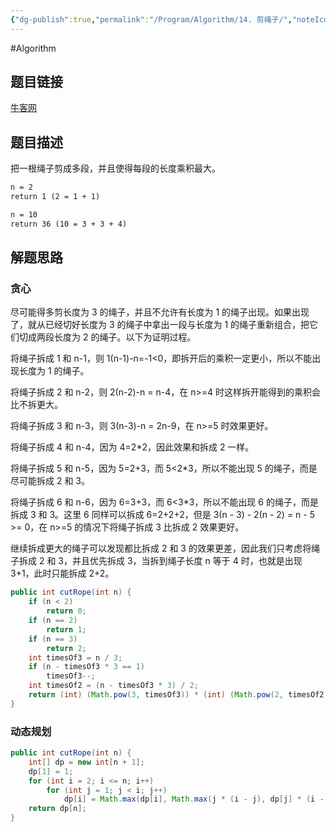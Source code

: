 ```yaml
---
{"dg-publish":true,"permalink":"/Program/Algorithm/14. 剪绳子/","noteIcon":"","created":"2025-03-06T21:28:25.960+08:00"}
---
```


#Algorithm 
## 题目链接

[牛客网](https://www.nowcoder.com/practice/57d85990ba5b440ab888fc72b0751bf8?tpId=13&tqId=33257&tab=answerKey&from=cyc_github)

## 题目描述

把一根绳子剪成多段，并且使得每段的长度乘积最大。

```html
n = 2
return 1 (2 = 1 + 1)

n = 10
return 36 (10 = 3 + 3 + 4)
```

## 解题思路

### 贪心

尽可能得多剪长度为 3 的绳子，并且不允许有长度为 1 的绳子出现。如果出现了，就从已经切好长度为 3 的绳子中拿出一段与长度为 1 的绳子重新组合，把它们切成两段长度为 2 的绳子。以下为证明过程。

将绳子拆成 1 和 n-1，则 1(n-1)-n=-1\<0，即拆开后的乘积一定更小，所以不能出现长度为 1 的绳子。

将绳子拆成 2 和 n-2，则 2(n-2)-n = n-4，在 n\>=4 时这样拆开能得到的乘积会比不拆更大。

将绳子拆成 3 和 n-3，则 3(n-3)-n = 2n-9，在 n\>=5 时效果更好。

将绳子拆成 4 和 n-4，因为 4=2\*2，因此效果和拆成 2 一样。

将绳子拆成 5 和 n-5，因为 5=2+3，而 5\<2\*3，所以不能出现 5 的绳子，而是尽可能拆成 2 和 3。

将绳子拆成 6 和 n-6，因为 6=3+3，而 6\<3\*3，所以不能出现 6 的绳子，而是拆成 3 和 3。这里 6 同样可以拆成 6=2+2+2，但是 3(n - 3) - 2(n - 2) = n - 5 \>= 0，在 n\>=5 的情况下将绳子拆成 3 比拆成 2 效果更好。

继续拆成更大的绳子可以发现都比拆成 2 和 3 的效果更差，因此我们只考虑将绳子拆成 2 和 3，并且优先拆成 3，当拆到绳子长度 n 等于 4 时，也就是出现 3+1，此时只能拆成 2+2。

```java
public int cutRope(int n) {
    if (n < 2)
        return 0;
    if (n == 2)
        return 1;
    if (n == 3)
        return 2;
    int timesOf3 = n / 3;
    if (n - timesOf3 * 3 == 1)
        timesOf3--;
    int timesOf2 = (n - timesOf3 * 3) / 2;
    return (int) (Math.pow(3, timesOf3)) * (int) (Math.pow(2, timesOf2));
}
```

### 动态规划

```java
public int cutRope(int n) {
    int[] dp = new int[n + 1];
    dp[1] = 1;
    for (int i = 2; i <= n; i++)
        for (int j = 1; j < i; j++)
            dp[i] = Math.max(dp[i], Math.max(j * (i - j), dp[j] * (i - j)));
    return dp[n];
}
```

